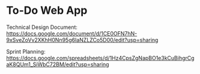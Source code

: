 # To-Do Web App

Technical Design Document: https://docs.google.com/document/d/1CE0OFN7hN-9xSveZoVv2XKhH0Nn95g6IaNZLZCo5D00/edit?usp=sharing

Sprint Planning: https://docs.google.com/spreadsheets/d/1Hz4CpsZgNapBO1e3kCuBihgrCgaK8QUm1_SiWbC72BM/edit?usp=sharing
